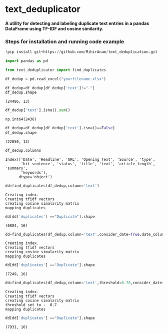# text_deduplicator

#### A utility for detecting and labeling duplicate text entries in a pandas DataFrame using TF-IDF and cosine similarity.

### Steps for installation and running code example


```python
!pip install git+https://github.com/MihirAnam/text_deduplication.git
```


```python
import pandas as pd
```


```python
from text_deduplicator import find_duplicates
```


```python
df_dedup = pd.read_excel("yourfilename.xlsx")
```


```python
df_dedup=df_dedup[df_dedup['text']!="-"]
df_dedup.shape
```




    (24486, 13)




```python
df_dedup['text'].isna().sum()
```




    np.int64(2436)




```python
df_dedup=df_dedup[df_dedup['text'].isna()==False]
df_dedup.shape
```




    (22050, 13)




```python
df_dedup.columns
```




    Index(['Date', 'Headline', 'URL', 'Opening Text', 'Source', 'type',
           'hit sentence', 'status', 'title', 'text', 'article_length', 'summary',
           'keywords'],
          dtype='object')




```python
dd=find_duplicates(df_dedup,column='text')
```

    Creating index.
    Creating tfidf vectors
    creating cosine simalarity matrix
    mapping duplicates
    


```python
dd[dd['duplicates'] =="Duplicate"].shape
```




    (6884, 16)




```python
dd=find_duplicates(df_dedup,column='text',consider_date=True,date_column="Date",sub_check=True)
```

    Creating index.
    Creating tfidf vectors
    creating cosine simalarity matrix
    mapping duplicates
    


```python
dd[dd['duplicates'] =="Duplicate"].shape
```




    (7249, 16)




```python
dd=find_duplicates(df_dedup,column='text',threshold=0.70,consider_date=True,date_column="Date",sub_check=True)
```

    Creating index.
    Creating tfidf vectors
    creating cosine simalarity matrix
    threshold set to -  0.7
    mapping duplicates
    


```python
dd[dd['duplicates'] =="Duplicate"].shape
```




    (7931, 16)




```python

```
